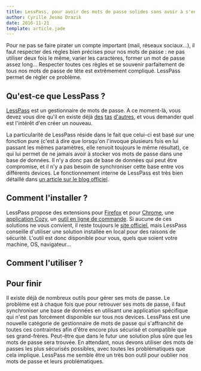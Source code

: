 ```yaml
---
title: LessPass, pour avoir des mots de passe solides sans avoir à s'en souvenir
author: Cyrille Jesmo Drazik
date: 2016-11-21
template: article.jade
---
```


Pour ne pas se faire pirater un compte important (mail, réseaux sociaux...), il
faut respecter des règles bien précises pour nos mots de passe : ne pas utiliser
deux fois le même, varier les caractères, former un mot de passe assez long...
Respecter toutes ces règles et se souvenir parfaitement de tous nos mots de
passe de tête est extrêmement compliqué. LessPass permet de régler ce problème.

## Qu'est-ce que LessPass ?

[LessPass](https://lesspass.com/) est un gestionnaire de mots de passe. A ce
moment-là, vous devez vous dire qu'il en existe déjà
[des](https://www.lastpass.com/) [tas](http://keepass.info/)
[d'autres](https://www.dashlane.com/), et vous demander quel est l'intérêt d'en
créer un nouveau.

La particularité de LessPass réside dans le fait que celui-ci est basé sur une
fonction pure (c'est à dire que lorsqu'on l'invoque plusieurs fois en lui
passant les mêmes paramètres, elle renvoit toujours le même résultat), ce qui
lui permet de ne jamais avoir à stocker vos mots de passe dans une base de
données. Il n'y a donc pas de base de données qui peut être compromise, et il
n'y a pas besoin de synchroniser cette base entre vos différents devices. Le
fonctionnement interne de LessPass est très bien détaillé dans
[un article sur le blog officiel](https://blog.lesspass.com/lesspass-how-it-works-dde742dd18a4#.f4ovto7cj).

## Comment l'installer ?

LessPass propose des extensions pour [Firefox](https://addons.mozilla.org/en-US/firefox/addon/lesspass/)
et pour [Chrome](https://chrome.google.com/webstore/detail/lesspass/lcmbpoclaodbgkbjafnkbbinogcbnjih),
une [application Cozy](https://github.com/lesspass/cozy), un
[outil en ligne de commande](https://github.com/lesspass/cli). Si aucune de ces
solutions ne vous convient, il reste toujours le
[site officiel](https://lesspass.com/), mais LessPass conseille d'utiliser une
solution installée en local pour des raisons de sécurité. L'outil est donc
disponible pour vous, quels que soient votre machine, OS, navigateur...

## Comment l'utiliser ?

## Pour finir

Il existe déjà de nombreux outils pour gérer ses mots de passe. Le problème est
à chaque fois que pour retrouver ses mots de passe, il faut synchroniser une
base de données en utilisant une application spécifique qui n'est pas forcément
disponible sur tous nos devices. LessPass est une nouvelle catégorie de
gestionnaire de mots de passe qui s'affranchit de toutes ces contraintes afin
d'être encore plus sécurisé et compatible que ses grand-frères. Peut-être que
dans le futur une solution plus sûre que les mots de passe sera trouvée. En
attendant, nous devons utiliser des mots de passes les plus sécurisés possibles,
avec toutes les problématiques que cela implique. LessPass me semble être un
très bon outil pour oublier nos mots de passe et leurs problématiques.
